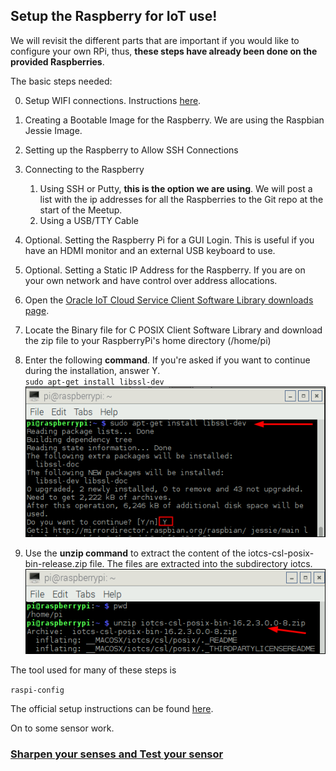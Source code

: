 ## Setup the Raspberry for IoT use! ##

We will revisit the different parts that are important if you would like to configure your own RPi, thus, **these steps have already been done on the provided Raspberries**.

The basic steps needed:

0. Setup WIFI connections. Instructions [here](https://www.raspberrypi.org/documentation/configuration/wireless/wireless-cli.md).

1. Creating a Bootable Image for the Raspberry. We are using the Raspbian Jessie Image.

2. Setting up the Raspberry to Allow SSH Connections

3. Connecting to the Raspberry
    1. Using SSH or Putty, **this is the option we are using**. We will post a list with the ip addresses for all the Raspberries to the Git repo at the start of the Meetup.
    2. Using a USB/TTY Cable

4. Optional. Setting the Raspberry Pi for a GUI Login. This is useful if you have an HDMI monitor and an external USB keyboard to use.

5. Optional. Setting a Static IP Address for the Raspberry. If you are on your own network and have control over address allocations.

6. Open the [Oracle IoT Cloud Service Client Software Library downloads page](http://www.oracle.com/technetwork/topics/cloud/downloads/iot-client-libraries-2705514.html).
7. Locate the Binary file for C POSIX Client Software Library and download the zip file to your RaspberryPi's home directory (/home/pi)
8. Enter the following **command**. If you're asked if you want to continue during the installation, answer Y.  
   `sudo apt-get install libssl-dev`  
   ![unzip](images/dwninst_02.png)  
9. Use the **unzip command** to extract the content of the iotcs-csl-posix-bin-release.zip file. The files are extracted into the subdirectory iotcs.  
   ![unzip](images/dwninst_06.png)  

The tool used for many of these steps is

`raspi-config`

The official setup instructions can be found [here](http://www.oracle.com/webfolder/technetwork/tutorials/obe/cloud/iot/RaspberryPiSetup/RaspberryPiSetup.html#section1).

On to some sensor work.

### [Sharpen your senses and Test your sensor](dhtsensor.md) ###

